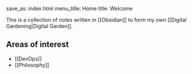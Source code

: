 save_as: index.html
menu_title: Home
title: Welcome

This is a collection of notes written in [[Obsidian]] to form my own [[Digital Gardening|Digital Garden]].


## Areas of interest


- [[DevOps]]
- [[Philosophy]]
